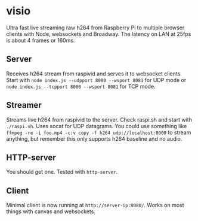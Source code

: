 # visio
Ultra fast live streaming raw h264 from Raspberry Pi to multiple browser
clients with Node, websockets and Broadway. The latency on LAN at 25fps
is about 4 frames or 160ms.

## Server
Receives h264 stream from raspivid and serves it to websocket clients.
Start with ```node index.js --udpport 8000 --wsport 8081``` for UDP mode
or ```node index.js --tcpport 8000 --wsport 8081``` for TCP mode.

## Streamer
Streams live h264 from raspivid to the server. Check raspi.sh and start
with ```./raspi.sh```. Uses socat for UDP datagrams.
You could use something like
```ffmpeg -re -i foo.mp4 -c:v copy -f h264 udp://localhost:8000```
to stream anything, but remember this only supports h264 baseline and no audio.

## HTTP-server
You should get one. Tested with ```http-server```.

## Client
Minimal client is now running at ```http://server-ip:8080/```.
Works on most things with canvas and websockets.
